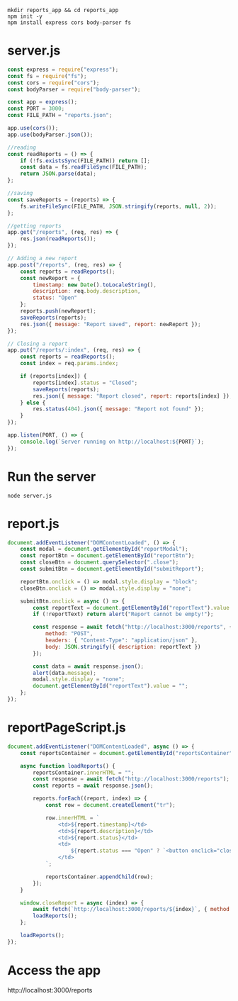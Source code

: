 ﻿```shell
mkdir reports_app && cd reports_app
npm init -y
npm install express cors body-parser fs
```


# server.js
```javascript
const express = require("express");
const fs = require("fs");
const cors = require("cors");
const bodyParser = require("body-parser");

const app = express();
const PORT = 3000;
const FILE_PATH = "reports.json";

app.use(cors());
app.use(bodyParser.json());

//reading
const readReports = () => {
    if (!fs.existsSync(FILE_PATH)) return [];
    const data = fs.readFileSync(FILE_PATH);
    return JSON.parse(data);
};

//saving
const saveReports = (reports) => {
    fs.writeFileSync(FILE_PATH, JSON.stringify(reports, null, 2));
};

//getting reports
app.get("/reports", (req, res) => {
    res.json(readReports());
});

// Adding a new report
app.post("/reports", (req, res) => {
    const reports = readReports();
    const newReport = {
        timestamp: new Date().toLocaleString(),
        description: req.body.description,
        status: "Open"
    };
    reports.push(newReport);
    saveReports(reports);
    res.json({ message: "Report saved", report: newReport });
});

// Closing a report
app.put("/reports/:index", (req, res) => {
    const reports = readReports();
    const index = req.params.index;

    if (reports[index]) {
        reports[index].status = "Closed";
        saveReports(reports);
        res.json({ message: "Report closed", report: reports[index] });
    } else {
        res.status(404).json({ message: "Report not found" });
    }
});

app.listen(PORT, () => {
    console.log(`Server running on http://localhost:${PORT}`);
});
```

# Run the server
```shell
node server.js
```

# report.js
```javascript
document.addEventListener("DOMContentLoaded", () => {
    const modal = document.getElementById("reportModal");
    const reportBtn = document.getElementById("reportBtn");
    const closeBtn = document.querySelector(".close");
    const submitBtn = document.getElementById("submitReport");

    reportBtn.onclick = () => modal.style.display = "block";
    closeBtn.onclick = () => modal.style.display = "none";

    submitBtn.onclick = async () => {
        const reportText = document.getElementById("reportText").value.trim();
        if (!reportText) return alert("Report cannot be empty!");

        const response = await fetch("http://localhost:3000/reports", {
            method: "POST",
            headers: { "Content-Type": "application/json" },
            body: JSON.stringify({ description: reportText })
        });

        const data = await response.json();
        alert(data.message);
        modal.style.display = "none";
        document.getElementById("reportText").value = "";
    };
});
```

# reportPageScript.js
```javascript
document.addEventListener("DOMContentLoaded", async () => {
    const reportsContainer = document.getElementById("reportsContainer");

    async function loadReports() {
        reportsContainer.innerHTML = "";
        const response = await fetch("http://localhost:3000/reports");
        const reports = await response.json();

        reports.forEach((report, index) => {
            const row = document.createElement("tr");

            row.innerHTML = `
                <td>${report.timestamp}</td>
                <td>${report.description}</td>
                <td>${report.status}</td>
                <td>
                    ${report.status === "Open" ? `<button onclick="closeReport(${index})">Close</button>` : "Closed"}
                </td>
            `;

            reportsContainer.appendChild(row);
        });
    }

    window.closeReport = async (index) => {
        await fetch(`http://localhost:3000/reports/${index}`, { method: "PUT" });
        loadReports();
    };

    loadReports();
});
```

# Access the app

http://localhost:3000/reports
